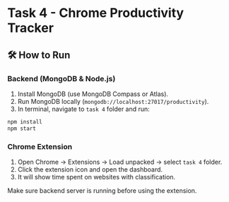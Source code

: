 # Task 4 - Chrome Productivity Tracker

## 🛠 How to Run

### Backend (MongoDB & Node.js)
1. Install MongoDB (use MongoDB Compass or Atlas).
2. Run MongoDB locally (`mongodb://localhost:27017/productivity`).
3. In terminal, navigate to `task 4` folder and run:
```bash
npm install
npm start
```

### Chrome Extension
1. Open Chrome → Extensions → Load unpacked → select `task 4` folder.
2. Click the extension icon and open the dashboard.
3. It will show time spent on websites with classification.

Make sure backend server is running before using the extension.